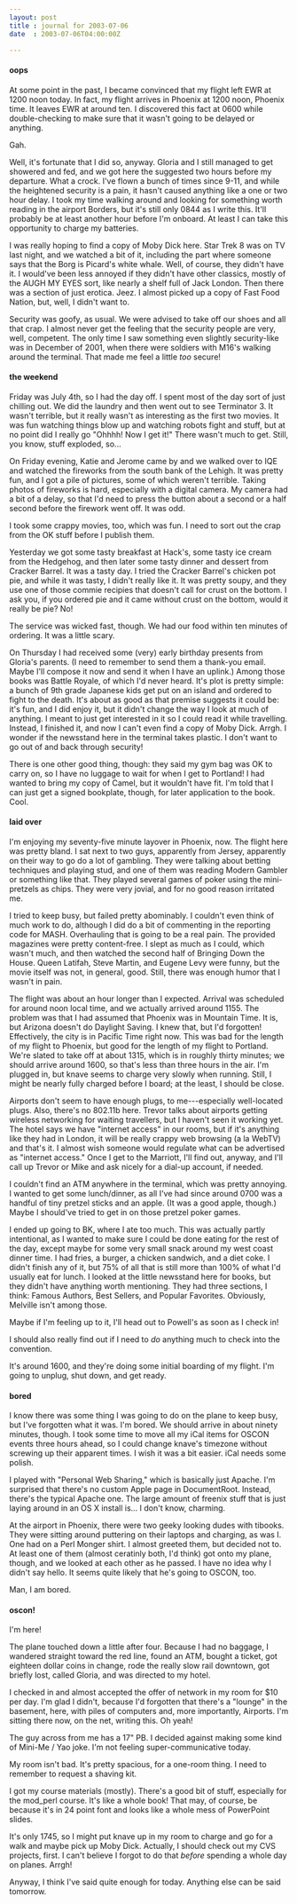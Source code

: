 ```yaml
---
layout: post
title : journal for 2003-07-06
date  : 2003-07-06T04:00:00Z

---
```

<h4>oops</h4>At some point in the past, I became convinced that my flight left EWR at 1200 noon today.  In fact, my flight arrives in Phoenix at 1200 noon, Phoenix time. It leaves EWR at around ten.  I discovered this fact at 0600 while double-checking to make sure that it wasn't going to be delayed or anything.

Gah.

Well, it's fortunate that I did so, anyway.  Gloria and I still managed to get showered and fed, and we got here the suggested two hours before my departure. What a crock.  I've flown a bunch of times since 9-11, and while the heightened security is a pain, it hasn't caused anything like a one or two hour delay.  I took my time walking around and looking for something worth reading in the airport Borders, but it's still only 0844 as I write this.  It'll probably be at least another hour before I'm onboard.  At least I can take this opportunity to charge my batteries.

I was really hoping to find a copy of Moby Dick here.  Star Trek 8 was on TV last night, and we watched a bit of it, including the part where someone says that the Borg is Picard's white whale.  Well, of course, they didn't have it. I would've been less annoyed if they didn't have other classics, mostly of the AUGH MY EYES sort, like nearly a shelf full of Jack London.  Then there was a section of just erotica.  Jeez.  I almost picked up a copy of Fast Food Nation, but, well, I didn't want to.

Security was goofy, as usual.  We were advised to take off our shoes and all that crap.  I almost never get the feeling that the security people are very, well, competent.  The only time I saw something even slightly security-like was in December of 2001, when there were soldiers with M16's walking around the terminal.  That made me feel a little <em>too</em> secure!<h4>the weekend</h4>Friday was July 4th, so I had the day off.  I spent most of the day sort of just chilling out.  We did the laundry and then went out to see Terminator 3. It wasn't terrible, but it really wasn't as interesting as the first two movies.  It was fun watching things blow up and watching robots fight and stuff, but at no point did I really go "Ohhhh!  Now I get it!"  There wasn't much to get.  Still, you know, stuff exploded, so...

On Friday evening, Katie and Jerome came by and we walked over to IQE and watched the fireworks from the south bank of the Lehigh.  It was pretty fun, and I got a pile of pictures, some of which weren't terrible.  Taking photos of fireworks is hard, especially with a digital camera.  My camera had a bit of a delay, so that I'd need to press the button about a second or a half second before the firework went off.  It was odd.

I took some crappy movies, too, which was fun.  I need to sort out the crap from the OK stuff before I publish them.

Yesterday we got some tasty breakfast at Hack's, some tasty ice cream from the Hedgehog, and then later some tasty dinner and dessert from Cracker Barrel.  It was a tasty day.  I tried the Cracker Barrel's chicken pot pie, and while it was tasty, I didn't really like it.  It was pretty soupy, and they use one of those commie recipies that doesn't call for crust on the bottom.  I ask you, if you ordered pie and it came without crust on the bottom, would it really be pie?  No!

The service was wicked fast, though.  We had our food within ten minutes of ordering.  It was a little scary.

On Thursday I had received some (very) early birthday presents from Gloria's parents.  (I need to remember to send them a thank-you email.  Maybe I'll compose it now and send it when I have an uplink.)  Among those books was Battle Royale, of which I'd never heard.  It's plot is pretty simple: a bunch of 9th grade Japanese kids get put on an island and ordered to fight to the death.  It's about as good as that premise suggests it could be:  it's fun, and I did enjoy it, but it didn't change the way I look at much of anything.  I meant to just get interested in it so I could read it while travelling. Instead, I finished it, and now I can't even find a copy of Moby Dick.  Arrgh. I wonder if the newsstand here in the terminal takes plastic.  I don't want to go out of and back through security!

There is one other good thing, though:  they said my gym bag was OK to carry on, so I have no luggage to wait for when I get to Portland!  I had wanted to bring my copy of Camel, but it wouldn't have fit.  I'm told that I can just get a signed bookplate, though, for later application to the book.  Cool.<h4>laid over</h4>I'm enjoying my seventy-five minute layover in Phoenix, now.  The flight here was pretty bland.  I sat next to two guys, apparently from Jersey, apparently on their way to go do a lot of gambling.  They were talking about betting techniques and playing stud, and one of them was reading Modern Gambler or something like that.  They played several games of poker using the mini-pretzels as chips.  They were very jovial, and for no good reason irritated me.

I tried to keep busy, but failed pretty abominably.  I couldn't even think of much work to do, although I did do a bit of commenting in the reporting code for MASH.  Overhauling that is going to be a real pain.  The provided magazines were pretty content-free.  I slept as much as I could, which wasn't much, and then watched the second half of Bringing Down the House.  Queen Latifah, Steve Martin, and Eugene Levy were funny, but the movie itself was not, in general, good.  Still, there was enough humor that I wasn't in pain.

The flight was about an hour longer than I expected.  Arrival was scheduled for around noon local time, and we actually arrived around 1155.  The problem was that I had assumed that Phoenix was in Mountain Time.  It is, but Arizona doesn't do Daylight Saving.  I knew that, but I'd forgotten!  Effectively, the city is in Pacific Time right now.  This was bad for the length of my flight to Phoenix, but good for the length of my flight to Portland.  We're slated to take off at about 1315, which is in roughly thirty minutes;  we should arrive around 1600, so that's less than three hours in the air.  I'm plugged in, but knave seems to charge very slowly when running.  Still, I might be nearly fully charged before I board; at the least, I should be close.

Airports don't seem to have enough plugs, to me---especially well-located plugs.  Also, there's no 802.11b here.  Trevor talks about airports getting wireless networking for waiting travellers, but I haven't seen it working yet. The hotel says we have "internet access" in our rooms, but if it's anything like they had in London, it will be really crappy web browsing (a la WebTV) and that's it.  I almost wish someone would regulate what can be advertised as "internet access."  Once I get to the Marriott, I'll find out, anyway, and I'll call up Trevor or Mike and ask nicely for a dial-up account, if needed.

I couldn't find an ATM anywhere in the terminal, which was pretty annoying.  I wanted to get some lunch/dinner, as all I've had since around 0700 was a handful of tiny pretzel sticks and an apple.  (It was a good apple, though.) Maybe I should've tried to get in on those pretzel poker games.

I ended up going to BK, where I ate too much.  This was actually partly intentional, as I wanted to make sure I could be done eating for the rest of the day, except maybe for some very small snack around my west coast dinner time.  I had fries, a burger, a chicken sandwich, and a diet coke.  I didn't finish any of it, but 75% of all that is still more than 100% of what I'd usually eat for lunch.  I looked at the little newsstand here for books, but they didn't have anything worth mentioning.  They had three sections, I think: Famous Authors, Best Sellers, and Popular Favorites.  Obviously, Melville isn't among those.

Maybe if I'm feeling up to it, I'll head out to Powell's as soon as I check in!

I should also really find out if I need to <em>do</em> anything much to check into the convention.

It's around 1600, and they're doing some initial boarding of my flight.  I'm going to unplug, shut down, and get ready.<h4>bored</h4>I know there was some thing I was going to do on the plane to keep busy, but I've forgotten what it was.  I'm bored.  We should arrive in about ninety minutes, though.  I took some time to move all my iCal items for OSCON events three hours ahead, so I could change knave's timezone without screwing up their apparent times.  I wish it was a bit easier.  iCal needs some polish.

I played with "Personal Web Sharing," which is basically just Apache.  I'm surprised that there's no custom Apple page in DocumentRoot.  Instead, there's the typical Apache one.  The large amount of freenix stuff that is just laying around in an OS X install is... I don't know, charming.

At the airport in Phoenix, there were two geeky looking dudes with tibooks. They were sitting around puttering on their laptops and charging, as was  I.  One had on a Perl Monger shirt.  I almost greeted them, but decided not to. At least one of them (almost ceratinly both, I'd think) got onto my plane, though, and we looked at each other as he passed.  I have no idea why I didn't say hello.  It seems quite likely that he's going to OSCON, too.

Man, I am bored.<h4>oscon!</h4>I'm here!

The plane touched down a little after four.  Because I had no baggage, I wandered straight toward the red line, found an ATM, bought a ticket, got eighteen dollar coins in change, rode the really slow rail downtown, got briefly lost, called Gloria, and was directed to my hotel.

I checked in and almost accepted the offer of network in my room for $10 per day.  I'm glad I didn't, because I'd forgotten that there's a "lounge" in the basement, here, with piles of computers and, more importantly, Airports.  I'm sitting there now, on the net, writing this.  Oh yeah!

The guy across from me has a 17" PB.  I decided against making some kind of Mini-Me / Yao joke.  I'm not feeling super-communicative today.

My room isn't bad.  It's pretty spacious, for a one-room thing.  I need to remember to request a shaving kit.

I got my course materials (mostly).  There's a good bit of stuff, especially for the mod_perl course.  It's like a whole book!  That may, of course, be because it's in 24 point font and looks like a whole mess of PowerPoint slides.

It's only 1745, so I might put knave up in my room to charge and go for a walk and maybe pick up Moby Dick.  Actually, I should check out my CVS projects, first.  I can't believe I forgot to do that <em>before</em> spending a whole day on planes.  Arrgh!

Anyway, I think I've said quite enough for today.  Anything else can be said tomorrow.

